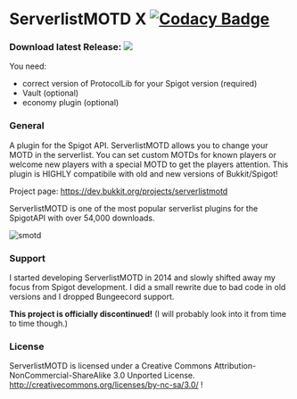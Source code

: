 # ServerlistMOTD X [![Codacy Badge](https://api.codacy.com/project/badge/Grade/e08cf8573e2142d0b127e16e2b5c3d08)](https://www.codacy.com/app/strumswell/ServerlistMOTD-X?utm_source=github.com&amp;utm_medium=referral&amp;utm_content=strumswell/ServerlistMOTD-X&amp;utm_campaign=Badge_Grade)

### Download latest Release: [![](https://img.shields.io/github/downloads/strumswell/ServerlistMOTD-X/X-2018-10-20/total)](https://github.com/strumswell/ServerlistMOTD-X/releases/download/X-2018-10-20/ServerlistMOTD.jar)


You need:
- correct version of ProtocolLib for your Spigot version (required)
- Vault (optional)
- economy plugin (optional)
### General 

A plugin for the Spigot API. ServerlistMOTD allows you to change your MOTD in the serverlist. You can set custom MOTDs for known players or welcome new players with a special MOTD to get the players attention. This plugin is HIGHLY compatibile with old and new versions of Bukkit/Spigot!

Project page: https://dev.bukkit.org/projects/serverlistmotd

ServerlistMOTD is one of the most popular serverlist plugins for the SpigotAPI with over 54,000 downloads.

![smotd](https://i.imgur.com/z3uzpYZ.png)

### Support

I started developing ServerlistMOTD in 2014 and slowly shifted away my focus from Spigot development. I did a small rewrite due to bad code in old versions and I dropped Bungeecord support. 

**This project is officially discontinued!** (I will probably look into it from time to time though.)

### License 

ServerlistMOTD is licensed under a Creative Commons Attribution-NonCommercial-ShareAlike 3.0 Unported License.
http://creativecommons.org/licenses/by-nc-sa/3.0/
!
